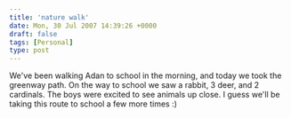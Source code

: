 ```yaml
---
title: 'nature walk'
date: Mon, 30 Jul 2007 14:39:26 +0000
draft: false
tags: [Personal]
type: post
---
```


We've been walking Adan to school in the morning, and today we took the greenway path. On the way to school we saw a rabbit, 3 deer, and 2 cardinals. The boys were excited to see animals up close. I guess we'll be taking this route to school a few more times :)